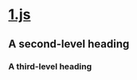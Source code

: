 #  [1.js](https://github.com/mcubd/mcubd/edit/main/others/1.js#L2798)
## A second-level heading
### A third-level heading
